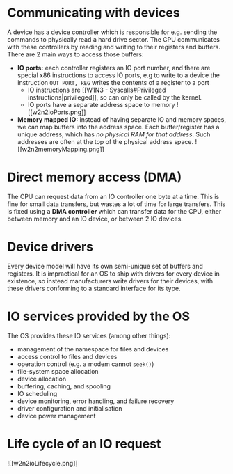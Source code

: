 # Communicating with devices
  A device has a device controller which is responsible for e.g. sending the commands to physically read a hard drive sector. The CPU communicates with these controllers by reading and writing to their registers and buffers.
  There are 2 main ways to access those buffers:
  - **IO ports:** each controller registers an IO port number, and there are special x86 instructions to access IO ports, e.g to write to a device the instruction `OUT PORT, REG` writes the contents of a register to a port
	  - IO instructions are [[W1N3 - Syscalls#Privileged instructions|privileged]], so can only be called by the kernel.
	  - IO ports have a separate address space to memory
	    ![[w2n2ioPorts.png]]
  - **Memory mapped IO:** instead of having separate IO and memory spaces, we can map buffers into the address space. Each buffer/register has a unique address, which has *no physical RAM for that address*. Such addresses are often at the top of the physical address space.
    ![[w2n2memoryMapping.png]]
# Direct memory access (DMA)
The CPU can request data from an IO controller one byte at a time. This is fine for small data transfers, but wastes a lot of time for large transfers. This is fixed using a **DMA controller** which can transfer data for the CPU, either between memory and an IO device, or between 2 IO devices.
# Device drivers
Every device model will have its own semi-unique set of buffers and registers. It is impractical for an OS to ship with drivers for every device in existence, so instead manufacturers write drivers for their devices, with these drivers conforming to a standard interface for its type.
# IO services provided by the OS
The OS provides these IO services (among other things):
- management of the namespace for files and devices
- access control to files and devices
- operation control (e.g. a modem cannot `seek()`)
- file-system space allocation
- device allocation
- buffering, caching, and spooling
- IO scheduling
- device monitoring, error handling, and failure recovery
- driver configuration and initialisation
- device power management
# Life cycle of an IO request
![[w2n2ioLifecycle.png]]